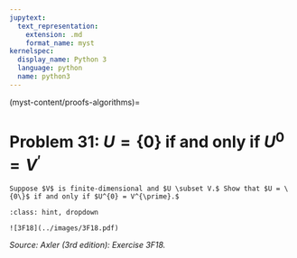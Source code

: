 ```yaml
---
jupytext:
  text_representation:
    extension: .md
    format_name: myst
kernelspec:
  display_name: Python 3
  language: python
  name: python3
---
```


(myst-content/proofs-algorithms)=
# Problem 31: $U = \{0\}$ if and only if $U^{0} = V^{\prime}$

```{admonition} Problem 31
Suppose $V$ is finite-dimensional and $U \subset V.$ Show that $U = \{0\}$ if and only if $U^{0} = V^{\prime}.$
```



```{admonition} Solution
:class: hint, dropdown

![3F18](../images/3F18.pdf)
```


_Source: Axler (3rd edition):  Exercise 3F18._
